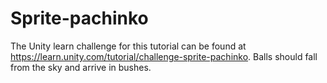 # Sprite-pachinko
The Unity learn challenge for this tutorial can be found at https://learn.unity.com/tutorial/challenge-sprite-pachinko.
Balls should fall from the sky and arrive in bushes.
